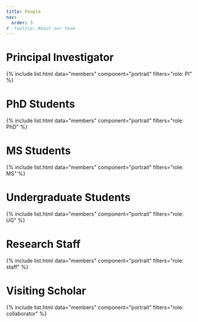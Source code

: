 ```yaml
---
title: People
nav:
  order: 3
#  tooltip: About our team
---
```


# Principal Investigator
{% include list.html data="members" component="portrait" filters="role: PI" %}

# PhD Students
{% include list.html data="members" component="portrait" filters="role: PhD" %}

# MS Students
{% include list.html data="members" component="portrait" filters="role: MS" %}

# Undergraduate Students
{% include list.html data="members" component="portrait" filters="role: UG" %}

# Research Staff
{% include list.html data="members" component="portrait" filters="role: staff" %}

# Visiting Scholar 
{% include list.html data="members" component="portrait" filters="role: collaborator" %}